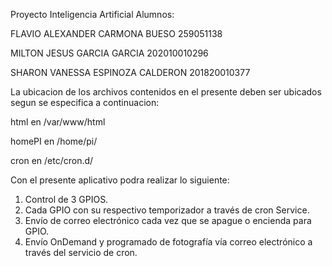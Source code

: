 Proyecto Inteligencia Artificial
Alumnos:

FLAVIO ALEXANDER CARMONA BUESO   	259051138

MILTON JESUS GARCIA GARCIA		    202010010296

SHARON VANESSA ESPINOZA CALDERON	201820010377

La ubicacion de los archivos contenidos en el presente deben ser ubicados segun se especifica a continuacion:

html en /var/www/html

homePI en /home/pi/

cron en /etc/cron.d/

Con el presente aplicativo podra realizar lo siguiente:
1.	Control de 3 GPIOS.
2.	Cada GPIO con su respectivo temporizador a través de cron Service.
3.	Envío de correo electrónico cada vez que se apague o encienda para GPIO.
4.	Envío OnDemand y programado de fotografía vía correo electrónico a través del servicio de cron.


